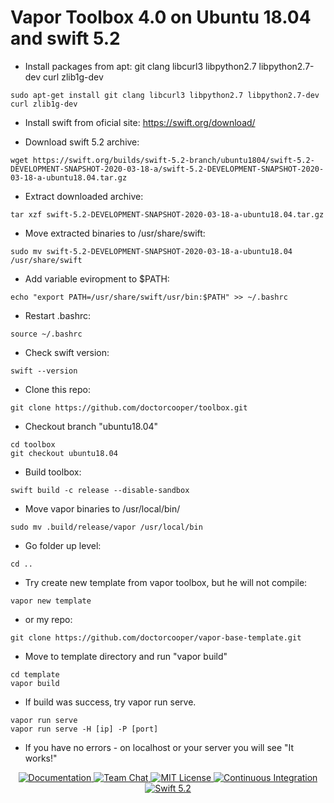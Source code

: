# Vapor Toolbox 4.0 on Ubuntu 18.04 and swift 5.2

- Install packages from apt: git clang libcurl3 libpython2.7 libpython2.7-dev curl zlib1g-dev
```
sudo apt-get install git clang libcurl3 libpython2.7 libpython2.7-dev curl zlib1g-dev
```
- Install swift from oficial site:
https://swift.org/download/

- Download swift 5.2 archive:
```
wget https://swift.org/builds/swift-5.2-branch/ubuntu1804/swift-5.2-DEVELOPMENT-SNAPSHOT-2020-03-18-a/swift-5.2-DEVELOPMENT-SNAPSHOT-2020-03-18-a-ubuntu18.04.tar.gz
```
- Extract downloaded archive:
```
tar xzf swift-5.2-DEVELOPMENT-SNAPSHOT-2020-03-18-a-ubuntu18.04.tar.gz 
```
- Move extracted binaries to /usr/share/swift:
```
sudo mv swift-5.2-DEVELOPMENT-SNAPSHOT-2020-03-18-a-ubuntu18.04 /usr/share/swift
```
- Add variable eviropment to $PATH:
```
echo "export PATH=/usr/share/swift/usr/bin:$PATH" >> ~/.bashrc
```
- Restart .bashrc:
```
source ~/.bashrc
```
- Check swift version:
```
swift --version
```
- Clone this repo:
```
git clone https://github.com/doctorcooper/toolbox.git
```
- Checkout branch "ubuntu18.04"
```
cd toolbox
git checkout ubuntu18.04
```
- Build toolbox:
``` 
swift build -c release --disable-sandbox
```
- Move vapor binaries to /usr/local/bin/
```
sudo mv .build/release/vapor /usr/local/bin
```
- Go folder up level:
```
cd ..
```
- Try create new template from vapor toolbox, but he will not compile:
```
vapor new template 
```
- or my repo:
```
git clone https://github.com/doctorcooper/vapor-base-template.git
```
- Move to template directory and run "vapor build"
```
cd template
vapor build
```
- If build was success, try vapor run serve. 
```
vapor run serve
vapor run serve -H [ip] -P [port]
```
-  If you have no errors - on localhost or your server you will see "It works!"

<p align="center">
    <a href="https://docs.vapor.codes/4.0/">
        <img src="http://img.shields.io/badge/read_the-docs-2196f3.svg" alt="Documentation">
    </a>
    <a href="https://discord.gg/vapor">
        <img src="https://img.shields.io/discord/431917998102675485.svg" alt="Team Chat">
    </a>
    <a href="LICENSE">
        <img src="http://img.shields.io/badge/license-MIT-brightgreen.svg" alt="MIT License">
    </a>
    <a href="https://circleci.com/gh/vapor/toolbox">
        <img src="https://circleci.com/gh/vapor/toolbox.svg?style=shield" alt="Continuous Integration">
    </a>
    <a href="https://swift.org">
        <img src="http://img.shields.io/badge/swift-5.2-brightgreen.svg" alt="Swift 5.2">
    </a>
</center>
